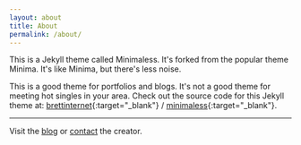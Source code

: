 ```yaml
---
layout: about
title: About
permalink: /about/
---
```


This is a Jekyll theme called Minimaless. It's forked from the popular theme Minima. It's like Minima, but there's less noise.

This is a good theme for portfolios and blogs. It's not a good theme for meeting hot singles in your area. Check out the source code for this Jekyll theme at:
[brettinternet<i class="fa fa-external-link"></i>](https://github.com/brettinternet){:target="_blank"} /
[minimaless<i class="fa fa-external-link"></i>](https://github.com/brettinternet/minimaless){:target="_blank"}.

---

Visit the [blog](blog/) or [contact](contact/) the creator.
